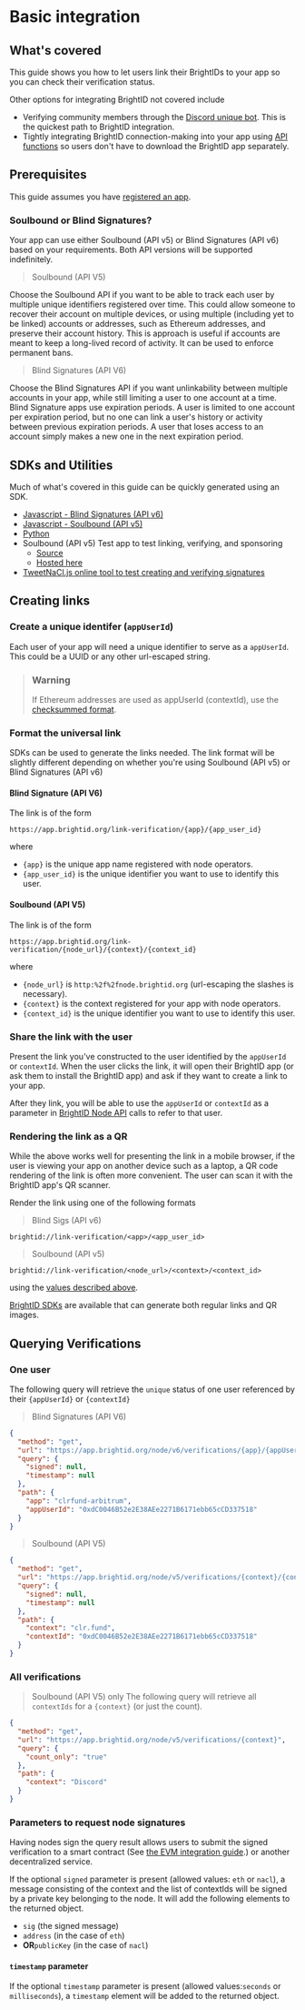 # Basic integration

## What's covered

This guide shows you how to let users link their BrightIDs to your app so you can check their verification status.

Other options for integrating BrightID not covered include

- Verifying community members through the [Discord unique bot](https://github.com/ShenaniganDApp/brightid-discord-bot). This is the quickest path to BrightID integration.
- Tightly integrating BrightID connection-making into your app using [API functions](https://stoplight.brightid.io/docs/node-api/) so users don't have to download the BrightID app separately.

## Prerequisites

This guide assumes you have [registered an app](https://stoplight.brightid.io/#step-1).

### Soulbound or Blind Signatures?

Your app can use either Soulbound (API v5) or Blind Signatures (API v6) based on your requirements. Both API versions will be supported indefinitely.

> Soulbound (API V5)

Choose the Soulbound API if you want to be able to track each user by multiple unique identifiers registered over time. This could allow someone to recover their account on multiple devices, or using multiple (including yet to be linked) accounts or addresses, such as Ethereum addresses, and preserve their account history. This is approach is useful if accounts are meant to keep a long-lived record of activity. It can be used to enforce permanent bans.

> Blind Signatures (API V6)

Choose the Blind Signatures API if you want unlinkability between multiple accounts in your app, while still limiting a user to one account at a time. Blind Signature apps use expiration periods. A user is limited to one account per expiration period, but no one can link a user's history or activity between previous expiration periods. A user that loses access to an account simply makes a new one in the next expiration period.

## SDKs and Utilities

Much of what's covered in this guide can be quickly generated using an SDK.

- [Javascript - Blind Signatures (API v6)](https://github.com/BrightID/brightid-javascript-sdk)
- [Javascript - Soulbound (API v5)](https://github.com/BrightID/brightid-javascript-sdk/tree/v5-soulbound)
- [Python](https://github.com/BrightID/brightid-python-sdk)
- Soulbound (API v5) Test app to test linking, verifying, and sponsoring
    - [Source](https://github.com/acolytec3/brightid_test_app)
    - [Hosted here](https://acolytec3.github.io/brightid_test_app/)
- [TweetNaCl.js online tool to test creating and verifying signatures](https://tweetnacl.js.org/#/sign)

## Creating links

### Create a unique identifer (`appUserId`)

Each user of your app will need a unique identifier to serve as a `appUserId`. This could be a UUID or any other url-escaped string.

<!-- theme: warning -->

> ### Warning
>
> If Ethereum addresses are used as appUserId (contextId), use the [checksummed format](https://ethsum.netlify.app/).

### Format the universal link

SDKs can be used to generate the links needed. The link format will be slightly different depending on whether you're using Soulbound (API v5) or Blind Signatures (API v6)

#### Blind Signature (API V6)

The link is of the form

```
https://app.brightid.org/link-verification/{app}/{app_user_id}
```

where

- `{app}` is the unique app name registered with node operators.
- `{app_user_id}` is the unique identifier you want to use to identify this user.

#### Soulbound (API V5)

The link is of the form

```
https://app.brightid.org/link-verification/{node_url}/{context}/{context_id}
```

where

- `{node_url}` is `http:%2f%2fnode.brightid.org` (url-escaping the slashes is necessary).
- `{context}` is the context registered for your app with node operators.
- `{context_id}` is the unique identifier you want to use to identify this user.

### Share the link with the user

Present the link you've constructed to the user identified by the `appUserId` or `contextId`. When the user clicks the link, it will open their BrightID app (or ask them to install the BrightID app) and ask if they want to create a link to your app.

After they link, you will be able to use the `appUserId` or `contextId` as a parameter in [BrightID Node API](https://stoplight.brightid.io/docs/node-api/) calls to refer to that user.

### Rendering the link as a QR

While the above works well for presenting the link in a mobile browser, if the user is viewing your app on another device such as a laptop, a QR code rendering of the link is often more convenient. The user can scan it with the BrightID app's QR scanner.

Render the link using one of the following formats

> Blind Sigs (API v6)
```
brightid://link-verification/<app>/<app_user_id>
```

> Soulbound (API v5)
```
brightid://link-verification/<node_url>/<context>/<context_id>
```

using the [values described above](#format-the-universal-link).

[BrightID SDKs](#sdks-and-utilities) are available that can generate both regular links and QR images.

## Querying Verifications

### One user

The following query will retrieve the `unique` status of one user referenced by their `{appUserId}` or `{contextId}`

> Blind Signatures (API V6)
```json http
{
  "method": "get",
  "url": "https://app.brightid.org/node/v6/verifications/{app}/{appUserId}",
  "query": {
    "signed": null,
    "timestamp": null
  },
  "path": {
    "app": "clrfund-arbitrum",
    "appUserId": "0xdC0046B52e2E38AEe2271B6171ebb65cCD337518"
  }
}
```

> Soulbound (API V5)
```json http
{
  "method": "get",
  "url": "https://app.brightid.org/node/v5/verifications/{context}/{contextId}",
  "query": {
    "signed": null,
    "timestamp": null
  },
  "path": {
    "context": "clr.fund",
    "contextId": "0xdC0046B52e2E38AEe2271B6171ebb65cCD337518"
  }
}
```

### All verifications

> Soulbound (API V5) only
The following query will retrieve all `contextIds` for a `{context}` (or just the count).

```json http
{
  "method": "get",
  "url": "https://app.brightid.org/node/v5/verifications/{context}",
  "query": {
    "count_only": "true"
  },
  "path": {
    "context": "Discord"
  }
}
```

### Parameters to request node signatures

Having nodes sign the query result allows users to submit the signed verification to a smart contract (See [the EVM integration guide](evm-integration.md).) or another decentralized service.

If the optional `signed` parameter is present (allowed values: `eth` or `nacl`), a message consisting of the context and the list of contextIds will be signed by a private key belonging to the node. It will add the following elements to the returned object.

- `sig` (the signed message)
- `address` (in the case of `eth`)
- **OR**`publicKey` (in the case of `nacl`)

#### `timestamp` parameter

If the optional `timestamp` parameter is present (allowed values:`seconds` or `milliseconds`), a `timestamp` element will be added to the returned object.
